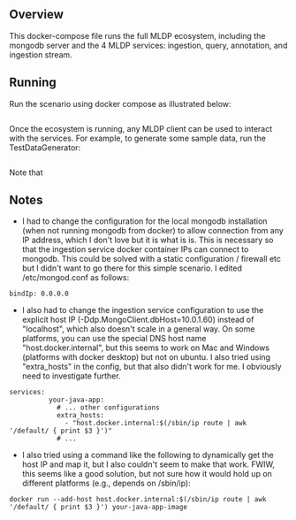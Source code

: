 ## Overview

This docker-compose file runs the full MLDP ecosystem, including the mongodb server and the 4 MLDP services: ingestion, query, annotation, and ingestion stream.

## Running

Run the scenario using docker compose as illustrated below:

```

```

Once the ecosystem is running, any MLDP client can be used to interact with the services.  For example, to generate some sample data, run the TestDataGenerator:
```
```

Note that 

## Notes

* I had to change the configuration for the local mongodb installation (when not running mongodb from docker) to allow connection from any IP address, which I don't love but it is what is is.  This is necessary so that the ingestion service docker container IPs can connect to mongodb.  This could be solved with a static configuration / firewall etc but I didn't want to go there for this simple scenario.  I edited /etc/mongod.conf as follows:
```
bindIp: 0.0.0.0
```

* I also had to change the ingestion service configuration to use the explicit host IP (-Ddp.MongoClient.dbHost=10.0.1.60) instead of "localhost", which also doesn't scale in a general way.  On some platforms, you can use the special DNS host name "host.docker.internal", but this seems to work on Mac and Windows (platforms with docker desktop) but not on ubuntu.  I also tried using "extra_hosts" in the config, but that also didn't work for me.  I obviously need to investigate further.
```
services:
          your-java-app:
            # ... other configurations
            extra_hosts:
              - "host.docker.internal:$(/sbin/ip route | awk '/default/ { print $3 }')"
            # ...
```

* I also tried using a command like the following to dynamically get the host IP and map it, but I also couldn't seem to make that work.  FWIW, this seems like a good solution, but not sure how it would hold up on different platforms (e.g., depends on /sbin/ip):
```
docker run --add-host host.docker.internal:$(/sbin/ip route | awk '/default/ { print $3 }') your-java-app-image
```